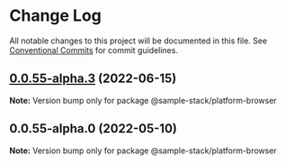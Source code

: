 # Change Log

All notable changes to this project will be documented in this file.
See [Conventional Commits](https://conventionalcommits.org) for commit guidelines.

## [0.0.55-alpha.3](https://github.com/cdmbase/fullstack-pro/compare/v0.0.55-alpha.2...v0.0.55-alpha.3) (2022-06-15)

**Note:** Version bump only for package @sample-stack/platform-browser





## 0.0.55-alpha.0 (2022-05-10)

**Note:** Version bump only for package @sample-stack/platform-browser
